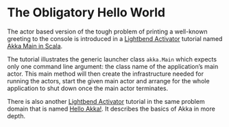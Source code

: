 # The Obligatory Hello World

The actor based version of the tough problem of printing a
well-known greeting to the console is introduced in a [Lightbend Activator](http://www.lightbend.com/platform/getstarted)
tutorial named [Akka Main in Scala](http://www.lightbend.com/activator/template/akka-sample-main-scala).

The tutorial illustrates the generic launcher class `akka.Main` which expects only
one command line argument: the class name of the application’s main actor. This
main method will then create the infrastructure needed for running the actors,
start the given main actor and arrange for the whole application to shut down
once the main actor terminates.

There is also another [Lightbend Activator](http://www.lightbend.com/platform/getstarted)
tutorial in the same problem domain that is named [Hello Akka!](http://www.lightbend.com/activator/template/hello-akka).
It describes the basics of Akka in more depth. 

